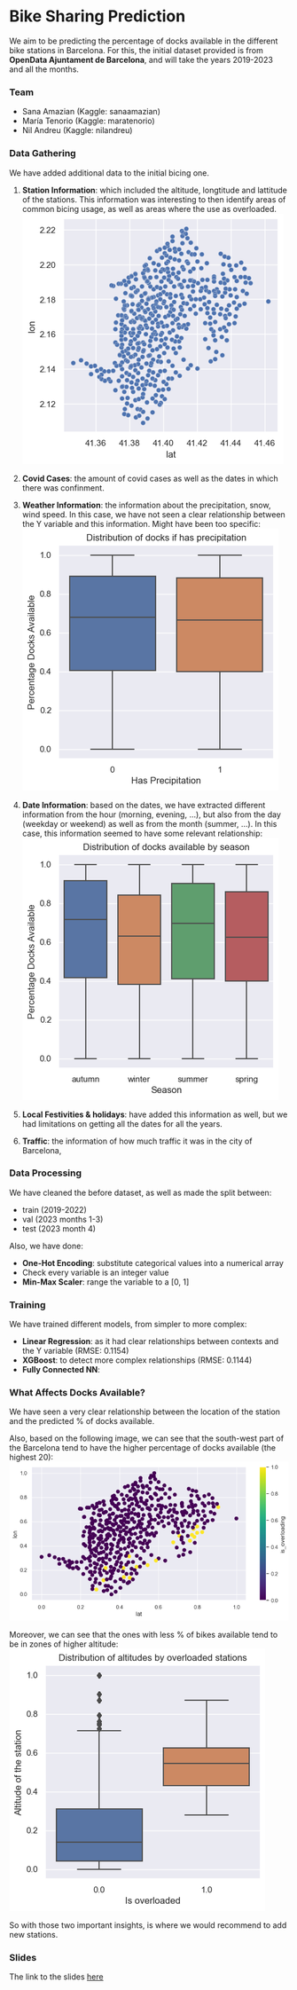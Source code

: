 # Bike Sharing Prediction

We aim to be predicting the percentage of docks available in the different bike stations in Barcelona.
For this, the initial dataset provided is from **OpenData Ajuntament de Barcelona**, and will take the years
2019-2023 and all the months.

### Team

- Sana Amazian (Kaggle: sanaamazian)
- María Tenorio (Kaggle: maratenorio) 
- Nil Andreu (Kaggle: nilandreu) 

### Data Gathering

We have added additional data to the initial bicing one.

1. **Station Information**: which included the altitude, longtitude and lattitude of the stations. 
This information was interesting to then identify areas of common bicing usage, as  well as areas where the use as overloaded.
![station_location.png](./images/station_location.png)

2. **Covid Cases**: the amount of covid cases as well as the dates in which there was confinment.

3. **Weather Information**: the information about the precipitation, snow, wind speed.
In this case, we have not seen a clear relationship between the Y variable and this information.
Might have been too specific:
![precipitation_distribution.png](./images/precipitation_distribution.png)

4. **Date Information**: based on the dates, we have extracted different information from the hour (morning, evening, ...),
but also from the day (weekday or weekend) as well as from the month (summer, ...). In this case, this information seemed
to have some relevant relationship:
![seasonality.png](./images/seasonality.png)

5. **Local Festivities & holidays**: have added this information as well, but we had limitations on getting all the dates for all the years.

6. **Traffic**: the information of how much traffic it was in the city of Barcelona,


### Data Processing

We have cleaned the before dataset, as well as made the split between:
- train (2019-2022)
- val (2023 months 1-3)
- test (2023 month 4)

Also, we have done:
- **One-Hot Encoding**: substitute categorical values into a numerical array 
- Check every variable is an integer value
- **Min-Max Scaler**: range the variable to a [0, 1]

### Training

We have trained different models, from simpler to more complex:
- **Linear Regression**: as it had clear relationships between contexts and the Y variable (RMSE: 0.1154)
- **XGBoost**: to detect more complex relationships (RMSE: 0.1144)
- **Fully Connected NN**: 

### What Affects Docks Available?

We have seen a very clear relationship between the location of the station and the predicted % of docks available.

Also, based on the following image, we can see that the south-west part of the Barcelona tend to have the higher percentage of docks available (the highest 20):
![overloaded_locations.png](./images/overloaded_locations.png)

Moreover, we can see that the ones with less % of bikes available tend to be in zones of higher altitude:
![overloaded_altitude.png](./images/overloaded_altitude.png)

So with those two important insights, is where we would recommend to add new stations.


### Slides

The link to the slides [here](https://docs.google.com/presentation/d/1CbbK80YcYotNryyyY7KHxq_KAhLSS3Hx/edit?usp=sharing&ouid=100844763926110461990&rtpof=true&sd=true)
